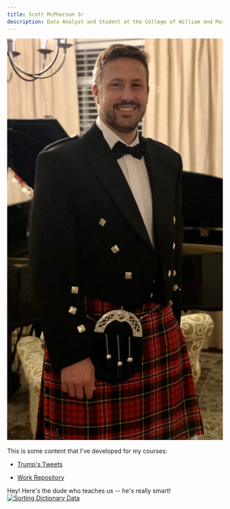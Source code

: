 ```yaml
---
title: Scott McPherson Sr
description: Data Analyst and Student at the College of William and Mary
---
```

![Formal Photo](/pics/Formal.JPG)

This is some content that I've developed for my courses:

 - [Trump's Tweets](/trumpstweets/index.md)

 - [Work Repository](https://github.com/swmcpherson19/Work)

Hey!  Here's the dude who teaches us -- he's really smart!
[![Sorting Dictionary Data](https://img.youtube.com/vi/C3VJlPly_vs/0.jpg)](https://www.youtube.com/watch?v=C3VJlPly_vs)
